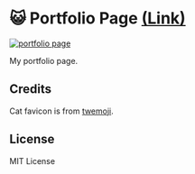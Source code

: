 # 😺 Portfolio Page [(Link)](https://lknows.is-a.dev/)

[![portfolio page](https://raw.githubusercontent.com/lknows/axyl-iso/master/axol.svg)](https://lknows.is-a.dev)

My portfolio page.

## Credits

Cat favicon is from [twemoji](https://github.com/twitter/twemoji).

## License

MIT License
